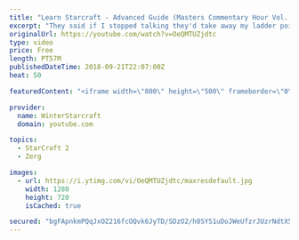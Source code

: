```yaml
---
title: "Learn Starcraft - Advanced Guide (Masters Commentary Hour Vol. 1)"
excerpt: "They said if I stopped talking they'd take away my ladder points. Next one I upload will have more terran/toss blame RNGesus."
originalUrl: https://youtube.com/watch?v=OeQMTUZjdtc
type: video
price: Free
length: PT57M
publishedDateTime: 2018-09-21T22:07:00Z
heat: 50

featuredContent: "<iframe width=\"800\" height=\"500\" frameborder=\"0\" src=\"https://www.youtube.com/embed/OeQMTUZjdtc\" allow=\"accelerometer; autoplay; encrypted-media; gyroscope; picture-in-picture\" allowfullscreen></iframe>"

provider:
  name: WinterStarcraft
  domain: youtube.com

topics:
  - StarCraft 2
  - Zerg

images:
  - url: https://i.ytimg.com/vi/OeQMTUZjdtc/maxresdefault.jpg
    width: 1280
    height: 720
    isCached: true

secured: "bgFApnkmPQqJxOZ216fcOQvk6JyTD/SDzO2/h0SYS1uDoJWeUfzrJUzrNdtX5hGfnZZXxu8FHFo691cwdDrmIwLG7QvONCVYytAhc3kcw1dJEMG3GdTEK22Ru5dF/gAj5aVQqr8j+sMIMu7sdpLou5emOZzRvQ5+XO1CPMZft3zOp/uNtK9gZow8qbudqrxPiNPzs/sVJ3AWa5wAqwBHlLtVGQTx406/g39HO4zWyNKfhsOFWjVvvpe0OYszZQiu8u7ECzCnE6UBA/xe52RCjMAaBDfkYk81pa2SN0LQMrVHm3kpY7/xBTBLZ+5a2vSdo8Go8V0HvgMwy9rN4nC3/T+PMDkJxfbkZnoa7G89dvNtBJSUlFo2JnH/awb6ZGEWw/j9YnJpWrPw6hH2p79PlMBOERbG02yQdH8sDJ6OeCc=;wS8dfhQpO7kcuHxu50h0DQ=="
---
```


